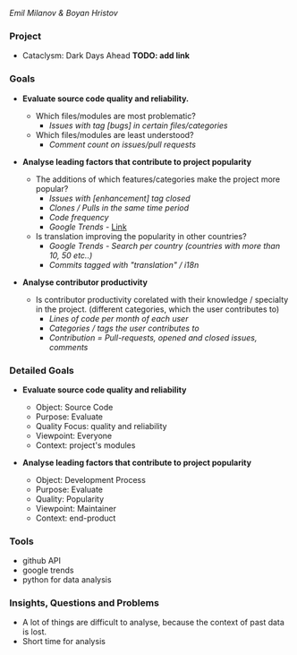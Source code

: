 *Emil Milanov & Boyan Hristov*

### Project
- Cataclysm: Dark Days Ahead **TODO: add link**

### Goals
- **Evaluate source code quality and reliability.**
  - Which files/modules are most problematic?
    - *Issues with tag [bugs] in certain files/categories*
  - Which files/modules are least understood?
    - *Comment count on issues/pull requests*

- **Analyse leading factors that contribute to project popularity**
  - The additions of which features/categories make the project more popular?
    - *Issues with [enhancement] tag closed*
    - *Clones / Pulls in the same time period*
	- *Code frequency*
	- *Google Trends* - [Link](https://trends.google.com/trends/explore?q=cataclysm%20dda)
  - Is translation improving the popularity in other countries?
    - *Google Trends - Search per country (countries with more than 10, 50 etc..)*
	- *Commits tagged with "translation" / i18n*

- **Analyse contributor productivity**
  - Is contributor productivity corelated with their knowledge / specialty in the project. (different categories, which the user contributes to)
    - *Lines of code per month of each user*
	- *Categories / tags the user contributes to*
	- *Contribution = Pull-requests, opened and closed issues, comments*


### Detailed Goals
- **Evaluate source code quality and reliability**
  - Object: Source Code
  - Purpose: Evaluate
  - Quality Focus: quality and reliability
  - Viewpoint: Everyone
  - Context: project's modules


- **Analyse leading factors that contribute to project popularity**
  - Object: Development Process
  - Purpose: Evaluate
  - Quality: Popularity
  - Viewpoint: Maintainer
  - Context: end-product

### Tools
- github API
- google trends
- python for data analysis

### Insights, Questions and Problems
- A lot of things are difficult to analyse, because the context of past data is lost.
- Short time for analysis


